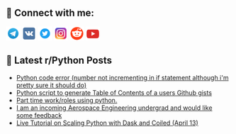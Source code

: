 ## 🔎 Connect with me:
[<img src="https://github.com/bullbesh/bullbesh/blob/main/images/Telegram.png" width="32" height="32" />](https://t.me/bullbesh)
[<img src="https://github.com/bullbesh/bullbesh/blob/main/images/VK.png" width="32" height="32" />](https://vk.com/bullbesh)
[<img src="https://github.com/bullbesh/bullbesh/blob/main/images/Twitter.png" width="32" height="32" />](https://twitter.com/bullbesh1)
[<img src="https://github.com/bullbesh/bullbesh/blob/main/images/Instagram.png" width="32" height="32" />](https://www.instagram.com/bullbesh)
[<img src="https://github.com/bullbesh/bullbesh/blob/main/images/Reddit.png" width="32" height="32" />](https://www.reddit.com/user/bullbesh)
[<img src="https://github.com/bullbesh/bullbesh/blob/main/images/YouTube.png" width="32" height="32" />](https://www.youtube.com/channel/UCtfjRs6uzgq5mfm8S06WTcg)

## 📕 Latest r/Python Posts
<!-- BLOG-POST-LIST:START -->
- [Python code error &lpar;number not incrementing in if statement although i&#39;m pretty sure it should do&rpar;](https://www.reddit.com/r/Python/comments/120143z/python_code_error_number_not_incrementing_in_if/)
- [Python script to generate Table of Contents of a users Github gists](https://www.reddit.com/r/Python/comments/1200ngq/python_script_to_generate_table_of_contents_of_a/)
- [Part time work/roles using python.](https://www.reddit.com/r/Python/comments/11zzn4i/part_time_workroles_using_python/)
- [I am an incoming Aerospace Engineering undergrad and would like some feedback](https://www.reddit.com/r/Python/comments/11zvsv5/i_am_an_incoming_aerospace_engineering_undergrad/)
- [Live Tutorial on Scaling Python with Dask and Coiled &lpar;April 13&rpar;](https://www.reddit.com/r/Python/comments/11zubw8/live_tutorial_on_scaling_python_with_dask_and/)
<!-- BLOG-POST-LIST:END -->
